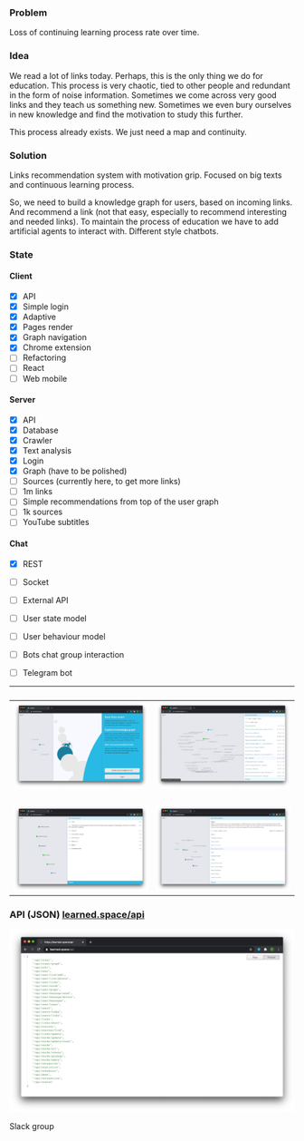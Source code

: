 ### Problem

Loss of сontinuing learning process rate over time.

### Idea

We read a lot of links today. Perhaps, this is the only thing we do for education. This process is very chaotic, tied to other people and redundant in the form of noise information. Sometimes we come across very good links and they teach us something new. Sometimes we even bury ourselves in new knowledge and find the motivation to study this further.

This process already exists. We just need a map and continuity.

### Solution

Links recommendation system with motivation grip. Focused on big texts and continuous learning process.

So, we need to build a knowledge graph for users, based on incoming links. And recommend a link (not that easy, especially to recommend interesting and needed links). To maintain the process of education we have to add artificial agents to interact with. Different style chatbots.

### State

#### Client
- [x] API
- [x] Simple login
- [x] Adaptive
- [x] Pages render
- [x] Graph navigation
- [x] Chrome extension
- [ ] Refactoring
- [ ] React
- [ ] Web mobile

#### Server
- [x] API
- [x] Database
- [x] Crawler
- [x] Text analysis
- [x] Login
- [x] Graph (have to be polished)
- [ ] Sources (currently here, to get more links)
- [ ] 1m links
- [ ] Simple recommendations from top of the user graph
- [ ] 1k sources
- [ ] YouTube subtitles

#### Chat
- [x] REST
- [ ] Socket
- [ ] External API
- [ ] User state model
- [ ] User behaviour model
- [ ] Bots chat group interaction
- [ ] Telegram bot


&nbsp; | &nbsp;
--- | ---
![Login](./.screenshots/login.png)|![Mine](./.screenshots/mine.png)
&nbsp; | &nbsp;
![Chat](./.screenshots/chat.png)|![Graph](./.screenshots/graph.png)

### API (JSON) [learned.space/api](https://learned.space/api)
![Login](./.screenshots/api.png)

Slack group
